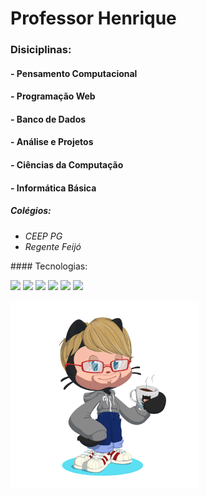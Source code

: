 # <strong>Professor</strong> Henrique

### Disiciplinas: 
#### - Pensamento Computacional
#### - Programação Web
#### - Banco de Dados
#### - Análise e Projetos
#### - Ciências da Computação
#### - Informática Básica

##### <em>Colégios:
- CEEP PG
- Regente Feijó
</em>
#### Tecnologias:

<img height="100px" src="https://cdn.jsdelivr.net/gh/devicons/devicon/icons/linux/linux-original.svg" /> <img height="90em" src="https://cdn.jsdelivr.net/gh/devicons/devicon/icons/html5/html5-original.svg" /> <img height="90em" src="https://cdn.jsdelivr.net/gh/devicons/devicon/icons/css3/css3-plain-wordmark.svg" /> <img height="80em" src="https://cdn.jsdelivr.net/gh/devicons/devicon/icons/javascript/javascript-original.svg" /> <img height="100em" src="https://cdn.jsdelivr.net/gh/devicons/devicon/icons/java/java-original-wordmark.svg" /> <img height="100em" src="https://cdn.jsdelivr.net/gh/devicons/devicon/icons/mysql/mysql-original-wordmark.svg" />
          
        
<img height="300em" src="Imagens/Octocat - GitHub Escola.png" alt="Avatar do GitHub Personalizado" title="Avatar Octocat"> 

<!---
HenriquePValle/HenriquePValle is a ✨ special ✨ repository because its `README.md` (this file) appears on your GitHub profile.
You can click the Preview link to take a look at your changes.
--->
